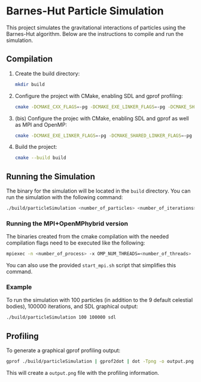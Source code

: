 # Barnes-Hut Particle Simulation

This project simulates the gravitational interactions of particles using the Barnes-Hut algorithm. Below are the instructions to compile and run the simulation.

## Compilation

1. Create the build directory:

    ```sh
    mkdir build
    ```

2. Configure the project with CMake, enabling SDL and gprof profiling:

    ```sh
    cmake -DCMAKE_CXX_FLAGS=-pg -DCMAKE_EXE_LINKER_FLAGS=-pg -DCMAKE_SHARED_LINKER_FLAGS=-pg -S . -B build -DUSE_SDL=ON
    ```

3. (bis) Configure the projec with CMake, enabling SDL and gprof as well as MPI and OpenMP:

    ```sh
    cmake -DCMAKE_EXE_LINKER_FLAGS=-pg -DCMAKE_SHARED_LINKER_FLAGS=-pg -S . -B build -DUSE_SDL=ON -DUSE_MPI=ON -DUSE_OPENMP=ON
    ```

4. Build the project:

    ```sh
    cmake --build build
    ```

## Running the Simulation

The binary for the simulation will be located in the `build` directory. You can run the simulation with the following command:

```sh
./build/particleSimulation <number_of_particles> <number_of_iterations> [sdl]
```

### Running the MPI+OpenMPhybrid version

The binaries created from the cmake compilation with the needed compilation flags need to be executed like the following:

```sh
mpiexec -n <number_of_process> -x OMP_NUM_THREADS=<number_of_threads> ./build/particleSimulation <number_of_particles> <number_of_iterations>
```

You can also use the provided `start_mpi.sh` script that simplifies this command.

### Example

To run the simulation with 100 particles (in addition to the 9 default celestial bodies), 100000 iterations, and SDL graphical output:

```sh
./build/particleSimulation 100 100000 sdl
```

## Profiling

To generate a graphical gprof profiling output:

```sh
gprof ./build/particleSimulation | gprof2dot | dot -Tpng -o output.png
```

This will create a `output.png` file with the profiling information.
